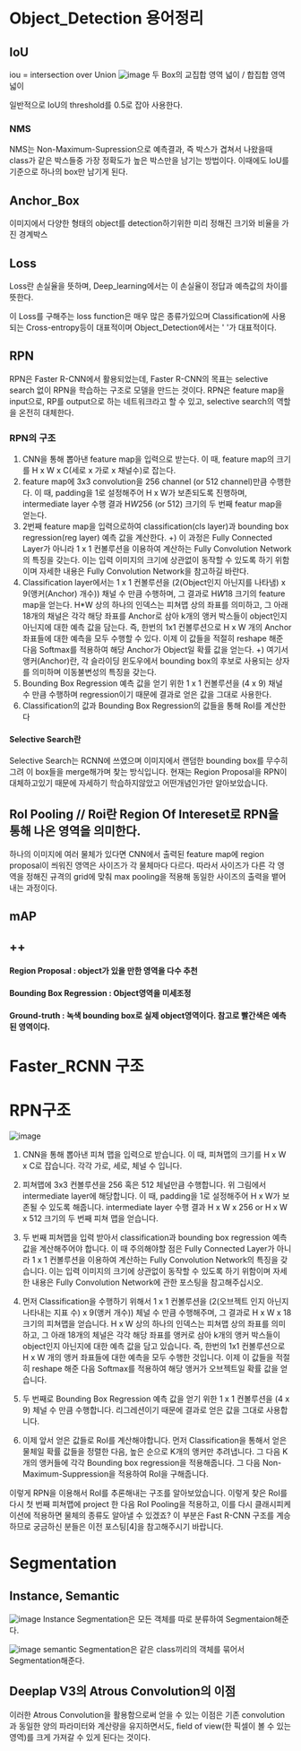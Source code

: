 # Object_Detection 용어정리

## IoU 
iou = intersection over Union
![image](https://user-images.githubusercontent.com/79160507/124384251-5081e180-dd0b-11eb-8697-8f6284cc2449.png)
두 Box의 교집합 영역 넓이 / 합집합 영역 넓이

일반적으로 IoU의 threshold를 0.5로 잡아 사용한다.

### NMS
NMS는 Non-Maximum-Supression으로
예측결과, 즉 박스가 겹쳐서 나왔을때 class가 같은 박스들중 가장 정확도가 높은 박스만을 남기는 방법이다.
이때에도 IoU를 기준으로 하나의 box만 남기게 된다.
 
## Anchor_Box
이미지에서 다양한 형태의 object를 detection하기위한 미리 정해진 크기와 비율을 가진 경계박스

## Loss
Loss란 손실율을 뜻하며, Deep_learning에서는 이 손실율이 정답과 예측값의 차이를 뜻한다.

이 Loss를 구해주는 loss function은 매우 많은 종류가있으며 Classification에 사용되는 Cross-entropy등이 대표적이며
Object_Detection에서는 ' '가 대표적이다.

## RPN
RPN은 Faster R-CNN에서 활용되었는데, Faster R-CNN의 목표는 selective search 없이 RPN을 학습하는 구조로 모델을 만드는 것이다. 
RPN은 feature map을 input으로, RP를 output으로 하는 네트워크라고 할 수 있고, selective search의 역할을 온전히 대체한다.

### RPN의 구조   
1. CNN을 통해 뽑아낸 feature map을 입력으로 받는다. 이 때, feature map의 크기를 H x W x C(세로 x 가로 x 채널수)로 잡는다.
2. feature map에 3x3 convolution을 256 channel (or 512 channel)만큼 수행한다. 이 때, padding을 1로 설정해주어 H x W가 보존되도록 진행하며, intermediate layer 수행 결과 H*W*256 (or 512) 크기의 두 번째 featur map을 얻는다.
3. 2번째 feature map을 입력으로하여 classification(cls layer)과 bounding box regression(reg layer) 예측 값을 계산한다.
+) 이 과정은 Fully Connected Layer가 아니라 1 x 1 컨볼루션을 이용하여 계산하는 Fully Convolution Network의 특징을 갖는다. 이는 입력 이미지의 크기에 상관없이 동작할 수 있도록 하기 위함이며 자세한 내용은 Fully Convolution Network을 참고하길 바란다.
4. Classification layer에서는 1 x 1 컨볼루션을 (2(Object인지 아닌지를 나타냄) x 9(앵커(Anchor) 개수)) 채널 수 만큼 수행하며, 그 결과로 H*W*18 크기의 feature map을 얻는다. H*W 상의 하나의 인덱스는 피쳐맵 상의 좌표를 의미하고, 그 아래 18개의 채널은 각각 해당 좌표를 Anchor로 삼아 k개의 앵커 박스들이 object인지 아닌지에 대한 예측 값을 담는다. 즉, 한번의 1x1 컨볼루션으로 H x W 개의 Anchor 좌표들에 대한 예측을 모두 수행할 수 있다. 이제 이 값들을 적절히 reshape 해준 다음 Softmax를 적용하여 해당 Anchor가 Object일 확률 값을 얻는다.
+) 여기서 앵커(Anchor)란, 각 슬라이딩 윈도우에서 bounding box의 후보로 사용되는 상자를 의미하며 이동불변성의 특징을 갖는다.
5. Bounding Box Regression 예측 값을 얻기 위한 1 x 1 컨볼루션을 (4 x 9) 채널 수 만큼 수행하며 regression이기 때문에 결과로 얻은 값을 그대로 사용한다.
6. Classification의 값과 Bounding Box Regression의 값들을 통해 RoI를 계산한다

#### Selective Search란
Selective Search는 RCNN에 쓰였으며 이미지에서 랜덤한 bounding box를 무수히 그려 이 box들을 merge해가며 찾는 방식입니다.
현재는 Region Proposal을 RPN이 대체하고있기 때문에 자세하기 학습하지않았고 어떤개념인가만 알아보았습니다.

## RoI Pooling // Roi란 Region Of Intereset로 RPN을 통해 나온 영역을 의미한다. 
하나의 이미지에 여러 물체가 있다면 CNN에서 출력된 feature map에 region proposal이 씌워진 영역은 사이즈가 각 물체마다 다르다. 
따라서 사이즈가 다른 각 영역을 정해진 규격의 grid에 맞춰 max pooling을 적용해 동일한 사이즈의 출력을 뱉어내는 과정이다.

## mAP

## ++
#### Region Proposal : object가 있을 만한 영역을 다수 추천

#### Bounding Box Regression : Object영역을 미세조정

#### Ground-truth : 녹색 bounding box로 실제 object영역이다. 참고로 빨간색은 예측된 영역이다.




# Faster_RCNN 구조

# RPN구조
![image](https://user-images.githubusercontent.com/79160507/124396527-1a615380-dd45-11eb-86b6-eb2338a7e74f.png)

1. CNN을 통해 뽑아낸 피쳐 맵을 입력으로 받습니다. 이 때, 피쳐맵의 크기를 H x W x C로 잡습니다. 각각 가로, 세로, 체널 수 입니다.

2. 피쳐맵에 3x3 컨볼루션을 256 혹은 512 체널만큼 수행합니다. 위 그림에서 intermediate layer에 해당합니다. 이 때, padding을 1로 설정해주어 H x W가 보존될 수 있도록 해줍니다. intermediate layer 수행 결과 H x W x 256 or H x W x 512 크기의 두 번째 피쳐 맵을 얻습니다.

3. 두 번째 피쳐맵을 입력 받아서 classification과 bounding box regression 예측 값을 계산해주어야 합니다. 이 때 주의해야할 점은 Fully Connected Layer가 아니라 1 x 1 컨볼루션을 이용하여 계산하는 Fully Convolution Network의 특징을 갖습니다. 이는 입력 이미지의 크기에 상관없이 동작할 수 있도록 하기 위함이며 자세한 내용은 Fully Convolution Network에 관한 포스팅을 참고해주십시오.

4. 먼저 Classification을 수행하기 위해서 1 x 1 컨볼루션을 (2(오브젝트 인지 아닌지 나타내는 지표 수) x 9(앵커 개수)) 체널 수 만큼 수행해주며, 그 결과로 H x W x 18 크기의 피쳐맵을 얻습니다. H x W 상의 하나의 인덱스는 피쳐맵 상의 좌표를 의미하고, 그 아래 18개의 체널은 각각 해당 좌표를 앵커로 삼아 k개의 앵커 박스들이 object인지 아닌지에 대한 예측 값을 담고 있습니다. 즉, 한번의 1x1 컨볼루션으로 H x W 개의 앵커 좌표들에 대한 예측을 모두 수행한 것입니다. 이제 이 값들을 적절히 reshape 해준 다음 Softmax를 적용하여 해당 앵커가 오브젝트일 확률 값을 얻습니다.

5. 두 번째로 Bounding Box Regression 예측 값을 얻기 위한 1 x 1 컨볼루션을 (4 x 9) 체널 수 만큼 수행합니다. 리그레션이기 때문에 결과로 얻은 값을 그대로 사용합니다.

6. 이제 앞서 얻은 값들로 RoI를 계산해야합니다. 먼저 Classification을 통해서 얻은 물체일 확률 값들을 정렬한 다음, 높은 순으로 K개의 앵커만 추려냅니다. 그 다음 K개의 앵커들에 각각 Bounding box regression을 적용해줍니다. 그 다음 Non-Maximum-Suppression을 적용하여 RoI을 구해줍니다.

이렇게 RPN을 이용해서 RoI를 추론해내는 구조를 알아보았습니다. 이렇게 찾은 RoI를 다시 첫 번째 피쳐맵에 project 한 다음 RoI Pooling을 적용하고, 이를 다시 클래시피케이션에 적용하면 물체의 종류도 알아낼 수 있겠죠? 이 부분은 Fast R-CNN 구조를 계승하므로 궁금하신 분들은 이전 포스팅[4]을 참고해주시기 바랍니다.

# Segmentation
## Instance, Semantic
![image](https://user-images.githubusercontent.com/79160507/124398904-310ea700-dd53-11eb-9363-64d4658108b9.png)
Instance Segmentation은 모든 객체를 따로 분류하여 Segmentaion해준다.

![image](https://user-images.githubusercontent.com/79160507/124398908-32d86a80-dd53-11eb-9100-a64babdb35df.png)
semantic Segmentation은 같은 class끼리의 객체를 묶어서 Segmentation해준다.


## Deeplap V3의 Atrous Convolution의 이점
이러한 Atrous Convolution을 활용함으로써 얻을 수 있는 이점은 기존 convolution과 동일한 양의 파라미터와 계산량을 유지하면서도, field of view(한 픽셀이 볼 수 있는 영역)를 크게 가져갈 수 있게 된다는 것이다.

